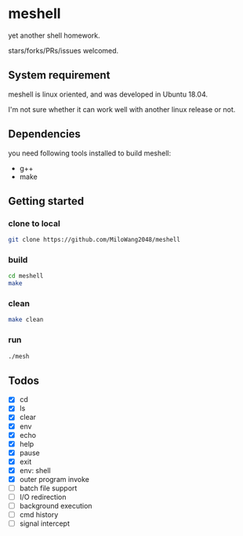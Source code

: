 # meshell

yet another shell homework.

stars/forks/PRs/issues welcomed.

## System requirement

meshell is linux oriented, and was developed in Ubuntu 18.04.

I'm not sure whether it can work well with another linux release or not.

## Dependencies

you need following tools installed to build meshell:

- g++
- make

## Getting started

### clone to local

```sh
git clone https://github.com/MiloWang2048/meshell
```

### build

```sh
cd meshell
make
```

### clean

```sh
make clean
```

### run

```sh
./mesh
```

## Todos

- [x] cd
- [x] ls
- [x] clear
- [x] env
- [x] echo
- [x] help
- [x] pause
- [x] exit
- [x] env: shell
- [x] outer program invoke
- [ ] batch file support
- [ ] I/O redirection
- [ ] background execution
- [ ] cmd history
- [ ] signal intercept